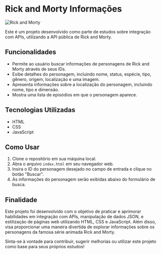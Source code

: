 # Rick and Morty Informações 

![Rick and Morty]([rick_and_morty_image.jpg](https://img.elo7.com.br/product/zoom/2AC1187/placa-decorativa-quadro-anime-rick-and-morty-h347-filme.jpg))

Este é um projeto desenvolvido como parte de estudos sobre integração com APIs, utilizando a API pública de Rick and Morty.

## Funcionalidades

- Permite ao usuário buscar informações de personagens de Rick and Morty através de seus IDs.
- Exibe detalhes do personagem, incluindo nome, status, espécie, tipo, gênero, origem, localização e uma imagem.
- Apresenta informações sobre a localização do personagem, incluindo nome, tipo e dimensão.
- Mostra uma lista de episódios em que o personagem aparece.

## Tecnologias Utilizadas

- HTML
- CSS
- JavaScript

## Como Usar

1. Clone o repositório em sua máquina local.
2. Abra o arquivo `index.html` em seu navegador web.
3. Insira o ID do personagem desejado no campo de entrada e clique no botão "Buscar".
4. As informações do personagem serão exibidas abaixo do formulário de busca.

## Finalidade

Este projeto foi desenvolvido com o objetivo de praticar e aprimorar habilidades em integração com APIs, manipulação de dados JSON, e estilização de páginas web utilizando HTML, CSS e JavaScript. Além disso, visa proporcionar uma maneira divertida de explorar informações sobre os personagens da famosa série animada Rick and Morty.

Sinta-se à vontade para contribuir, sugerir melhorias ou utilizar este projeto como base para seus próprios estudos!
